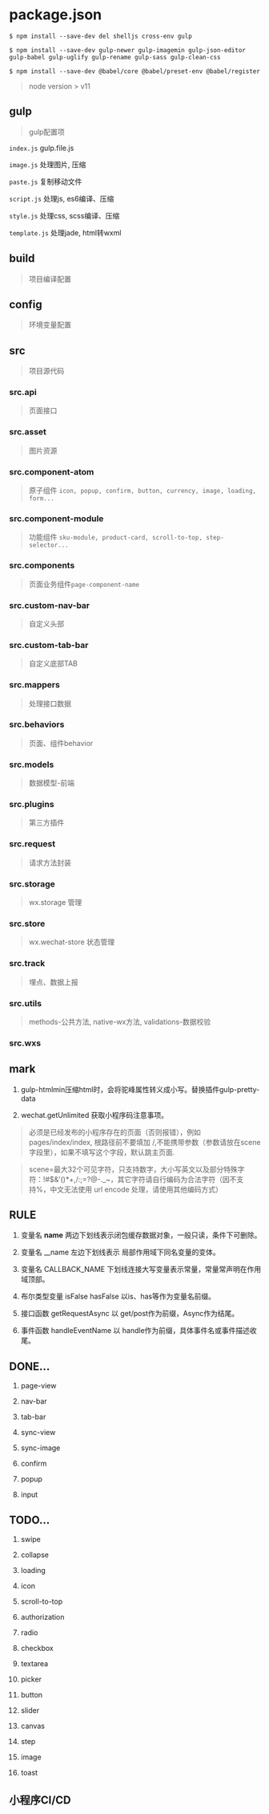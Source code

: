 # package.json

```
$ npm install --save-dev del shelljs cross-env gulp

$ npm install --save-dev gulp-newer gulp-imagemin gulp-json-editor gulp-babel gulp-uglify gulp-rename gulp-sass gulp-clean-css

$ npm install --save-dev @babel/core @babel/preset-env @babel/register
```

> node version > v11

## gulp

> gulp配置项

`index.js` gulp.file.js

`image.js` 处理图片, 压缩

`paste.js` 复制移动文件

`script.js` 处理js, es6编译、压缩

`style.js` 处理css, scss编译、压缩

`template.js` 处理jade, html转wxml

## build

> 项目编译配置

## config

> 环境变量配置

## src

> 项目源代码

### src.api

> 页面接口

### src.asset

> 图片资源

### src.component-atom

> 原子组件 `icon, popup, confirm, button, currency, image, loading, form...`

### src.component-module

> 功能组件 `sku-module, product-card, scroll-to-top, step-selector...`

### src.components

> 页面业务组件`page-component-name`

### src.custom-nav-bar

> 自定义头部

### src.custom-tab-bar

> 自定义底部TAB

### src.mappers

> 处理接口数据

### src.behaviors

> 页面、组件behavior

### src.models

> 数据模型-前端

### src.plugins

> 第三方插件

### src.request

> 请求方法封装

### src.storage

> wx.storage 管理

### src.store

> wx.wechat-store 状态管理

### src.track

> 埋点、数据上报

### src.utils

> methods-公共方法, native-wx方法, validations-数据校验

### src.wxs

## mark

1. gulp-htmlmin压缩html时，会将驼峰属性转义成小写。替换插件gulp-pretty-data

2. wechat.getUnlimited 获取小程序码注意事项。

> 必须是已经发布的小程序存在的页面（否则报错），例如 pages/index/index, 根路径前不要填加 /,不能携带参数（参数请放在scene字段里），如果不填写这个字段，默认跳主页面.

> scene=最大32个可见字符，只支持数字，大小写英文以及部分特殊字符：!#$&'()*+,/:;=?@-._~，其它字符请自行编码为合法字符（因不支持%，中文无法使用 url encode 处理，请使用其他编码方式）

## RULE

1. 变量名 __name__ 两边下划线表示闭包缓存数据对象，一般只读，条件下可删除。

2. 变量名 __name 左边下划线表示 局部作用域下同名变量的变体。

3. 变量名 CALLBACK_NAME 下划线连接大写变量表示常量，常量常声明在作用域顶部。

4. 布尔类型变量 isFalse hasFalse 以is、has等作为变量名前缀。

5. 接口函数 getRequestAsync 以 get/post作为前缀，Async作为结尾。

6. 事件函数 handleEventName 以 handle作为前缀，具体事件名或事件描述收尾。

## DONE...

1. page-view

2. nav-bar

3. tab-bar

4. sync-view

5. sync-image

6. confirm

7. popup

8. input

## TODO...

1. swipe

2. collapse

3. loading

4. icon

5. scroll-to-top

6. authorization

7. radio

8. checkbox

9. textarea

10. picker

11. button

12. slider

13. canvas

14. step

15. image

16. toast

## 小程序CI/CD